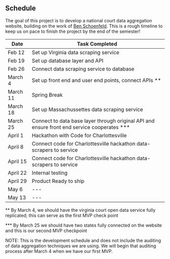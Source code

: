## Schedule 

The goal of this project is to develop a national court data aggregation website, building on the work of [Ben Schoenfeld](https://github.com/bschoenfeld). This is a rough timeline to keep us on pace to finish the project by the end of the semester! 

|Date | Task Completed | 
| --- | --- |
|Feb 12|Set up Virginia data scraping service|
|Feb 19|Set up database layer and API|
|Feb 26|Connect data scraping service to database|
|March 4|Set up front end and user end points, connect APIs ** | 
|March 11|Spring Break|
|March 18|Set up Massachussettes data scraping service |
|March 25|Connect to data base layer through original API and ensure front end service cooperates ***| 
|April 1|Hackathon with Code for Charlottesville | 
|April 8|Connect code for Charlottesville hackathon data-scrapers to service| 
|April 15|Connect code for Charlottesville hackathon data-scrapers to service| 
|April 22|Internal testing| 
|April 29|Product Ready to ship| 
|May 6| ---| 
|May 13|---| 
 
 ** By March 4, we should have the virginia court open data service fully replicated; this can serve as the first MVP check point

 *** By March 25 we should have two states fully connected on the website and this is our second MVP checkpoint

 NOTE: This is the development schedule and does not include the auditing of data aggregation techniques we are using. We will begin that auditing process after March 4 when we have our first MVP.